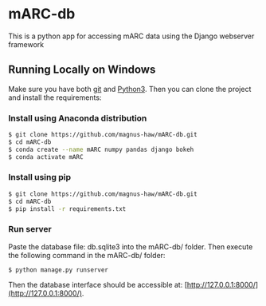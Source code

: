 # mARC-db

This is a python app for accessing mARC data using the Django webserver framework

## Running Locally on Windows

Make sure you have both [git](https://git-scm.com/download/win) and [Python3](https://repo.anaconda.com/archive/Anaconda3-5.2.0-Windows-x86_64.exe). Then you can clone the project and install the requirements:

### Install using Anaconda distribution
```sh
$ git clone https://github.com/magnus-haw/mARC-db.git
$ cd mARC-db
$ conda create --name mARC numpy pandas django bokeh
$ conda activate mARC
```

### Install using pip
```sh
$ git clone https://github.com/magnus-haw/mARC-db.git
$ cd mARC-db
$ pip install -r requirements.txt
```

### Run server
Paste the database file: db.sqlite3 into the mARC-db/ folder. Then execute the following command in the mARC-db/ folder:
```
$ python manage.py runserver

```
Then the database interface should be accessible at: [http://127.0.0.1:8000/](http://127.0.0.1:8000/).
